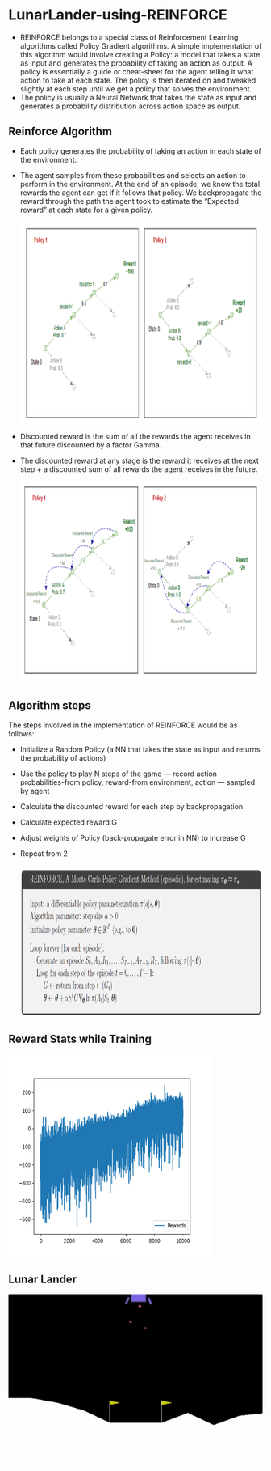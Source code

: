 # LunarLander-using-REINFORCE
- REINFORCE belongs to a special class of Reinforcement Learning algorithms called Policy Gradient algorithms. A simple implementation of this algorithm would involve creating a Policy: a model that takes a state as input and generates the probability of taking an action as output. A policy is essentially a guide or cheat-sheet for the agent telling it what action to take at each state. The policy is then iterated on and tweaked slightly at each step until we get a policy that solves the environment.
-  The policy is usually a Neural Network that takes the state as input and generates a probability distribution across action space as output.

## Reinforce Algorithm
- Each policy generates the probability of taking an action in each state of the environment.
- The agent samples from these probabilities and selects an action to perform in the environment. At the end of an episode, we know the total rewards the agent can get if it follows that policy. We backpropagate the reward through the path the agent took to estimate the “Expected reward” at each state for a given policy.

  <img src="https://github.com/BhanuPrakashPebbeti/LunarLander-using-REINFORCE/blob/main/assets/Policy_trajectories.png" width="800" height="400">

- Discounted reward is the sum of all the rewards the agent receives in that future discounted by a factor Gamma.
- The discounted reward at any stage is the reward it receives at the next step + a discounted sum of all rewards the agent receives in the future.

  <img src="https://github.com/BhanuPrakashPebbeti/LunarLander-using-REINFORCE/blob/main/assets/Policy_trajectories_2.png" width="800" height="400">


## Algorithm steps
The steps involved in the implementation of REINFORCE would be as follows:
- Initialize a Random Policy (a NN that takes the state as input and returns the probability of actions)
- Use the policy to play N steps of the game — record action probabilities-from policy, reward-from environment, action — sampled by agent
- Calculate the discounted reward for each step by backpropagation
- Calculate expected reward G
- Adjust weights of Policy (back-propagate error in NN) to increase G
- Repeat from 2

  <img src="https://github.com/BhanuPrakashPebbeti/LunarLander-using-REINFORCE/blob/main/assets/Reinforce%20Algorithm.png" width="800" height="300">

## Reward Stats while Training

<img src="https://github.com/BhanuPrakashPebbeti/LunarLander-using-REINFORCE/blob/main/Rewards.png" width="400" height="400">

## Lunar Lander
![LunarLander_gif](https://github.com/BhanuPrakashPebbeti/LunarLander-using-REINFORCE/blob/main/assets/LunarLander.gif)
